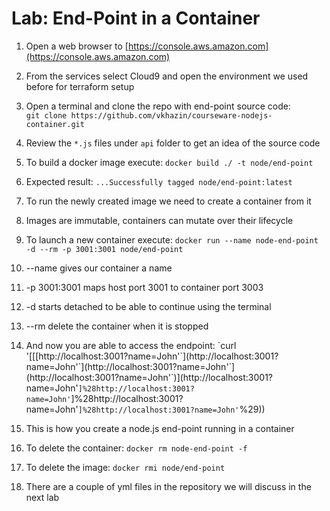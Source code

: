# Lab: End-Point in a Container

1. Open a web browser to [https://console.aws.amazon.com](https://console.aws.amazon.com)

2. From the services select Cloud9 and open the environment we used before for terraform setup

3. Open a terminal and clone the repo with end-point source code:  
    `git clone https://github.com/vkhazin/courseware-nodejs-container.git`

4. Review the `*.js` files under `api` folder to get an idea of the source code

5. To build a docker image execute: `docker build ./ -t node/end-point`

6. Expected result: `...Successfully tagged node/end-point:latest`

7. To run the newly created image we need to create a container from it

8. Images are immutable, containers can mutate over their lifecycle

9. To launch a new container execute: `docker run --name node-end-point -d --rm -p 3001:3001 node/end-point`

10. --name gives our container a name

11. -p 3001:3001 maps host port 3001 to container port 3003

12. -d starts detached to be able to continue using the terminal

13. --rm delete the container when it is stopped

14. And now you are able to access the endpoint: \`curl '\[\[[http://localhost:3001?name=John'\`\]\(http://localhost:3001?name=John'\`\]\(http://localhost:3001?name=John'\`\]\(http://localhost:3001?name=John'\`\)\](http://localhost:3001?name=John'`]%28http://localhost:3001?name=John'`]%28http://localhost:3001?name=John'`]%28http://localhost:3001?name=John'`%29\)\)

15. This is how you create a node.js end-point running in a container

16. To delete the container: `docker rm node-end-point -f`

17. To delete the image: `docker rmi node/end-point`

18. There are a couple of yml files in the repository we will discuss in the next lab



